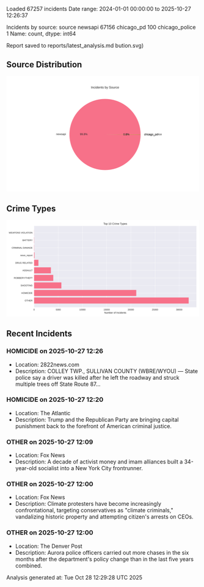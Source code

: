 
Loaded 67257 incidents
Date range: 2024-01-01 00:00:00 to 2025-10-27 12:26:37

Incidents by source:
source
newsapi           67156
chicago_pd          100
chicago_police        1
Name: count, dtype: int64

Report saved to reports/latest_analysis.md
bution.svg)

## Source Distribution
![Source Distribution](images/source_distribution.svg)

## Crime Types
![Crime Types](images/crime_types.svg)

## Recent Incidents

### HOMICIDE on 2025-10-27 12:26
- Location: 2822news.com
- Description: COLLEY TWP., SULLIVAN COUNTY (WBRE/WYOU) — State police say a driver was killed after he left the roadway and struck multiple trees off State Route 87...


### HOMICIDE on 2025-10-27 12:20
- Location: The Atlantic
- Description: Trump and the Republican Party are bringing capital punishment back to the forefront of American criminal justice.


### OTHER on 2025-10-27 12:09
- Location: Fox News
- Description: A decade of activist money and imam alliances built a 34-year-old socialist into a New York City frontrunner.


### OTHER on 2025-10-27 12:00
- Location: Fox News
- Description: Climate protesters have become increasingly confrontational, targeting conservatives as "climate criminals," vandalizing historic property and attempting citizen's arrests on CEOs.


### OTHER on 2025-10-27 12:00
- Location: The Denver Post
- Description: Aurora police officers carried out more chases in the six months after the department's policy change than in the last five years combined.

Analysis generated at: Tue Oct 28 12:29:28 UTC 2025
